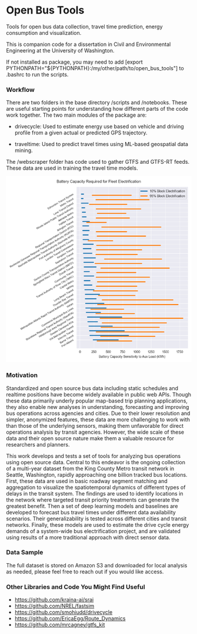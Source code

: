 # Open Bus Tools
Tools for open bus data collection, travel time prediction, energy consumption and visualization.

This is companion code for a dissertation in Civil and Environmental Engineering at the University of Washington.

If not installed as package, you may need to add [export PYTHONPATH="${PYTHONPATH}:/my/other/path/to/open_bus_tools"] to .bashrc to run the scripts.

### Workflow
There are two folders in the base directory /scripts and /notebooks. These are useful starting points for understanding how different parts of the code work together. The two main modules of the package are:
* drivecycle: Used to estimate energy use based on vehicle and driving profile from a given actual or predicted GPS trajectory.

* traveltime: Used to predict travel times using ML-based geospatial data mining.

The /webscraper folder has code used to gather GTFS and GTFS-RT feeds. These data are used in training the travel time models.

![Bus capacities required for electrification](thumbnail.png?raw=true "Example of Tool Output")

### Motivation
Standardized and open source bus data including static schedules and realtime positions have become widely available in public web APIs. Though these data primarily underly popular map-based trip planning applications, they also enable new analyses in understanding, forecasting and improving bus operations across agencies and cities. Due to their lower resolution and simpler, anonymized features, these data are more challenging to work with than those of the underlying sensors, making them unfavorable for direct operations analysis by transit agencies. However, the wide scale of these data and their open source nature make them a valuable resource for researchers and planners.

This work develops and tests a set of tools for analyzing bus operations using open source data. Central to this endeavor is the ongoing collection of a multi-year dataset from the King County Metro transit network in Seattle, Washington, rapidly approaching one billion tracked bus locations. First, these data are used in basic roadway segment matching and aggregation to visualize the spatiotemporal dynamics of different types of delays in the transit system. The findings are used to identify locations in the network where targeted transit priority treatments can generate the greatest benefit. Then a set of deep learning models and baselines are developed to forecast bus travel times under different data availability scenarios. Their generalizability is tested across different cities and transit networks. Finally, these models are used to estimate the drive cycle energy demands of a system-wide bus electrification project, and are validated using results of a more traditional approach with direct sensor data.

### Data Sample
The full dataset is stored on Amazon S3 and downloaded for local analysis as needed, please feel free to reach out if you would like access.

### Other Libraries and Code You Might Find Useful
* https://github.com/kraina-ai/srai
* https://github.com/NREL/fastsim
* https://github.com/smohiudd/drivecycle
* https://github.com/EricaEgg/Route_Dynamics
* https://github.com/mrcagney/gtfs_kit